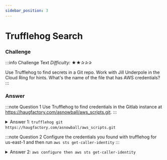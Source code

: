 ```yaml
---
sidebar_position: 3
---
```

# Trufflehog Search

### Challenge
:::info Challenge Text
*Difficulty:* ★★✰✰✰

Use Trufflehog to find secrets in a Git repo. Work with Jill Underpole in the Cloud Ring for hints. What's the name of the file that has AWS credentials?
:::

### Answer

:::note Question 1
Use Trufflehog to find credentials in the Gitlab instance at https://haugfactory.com/asnowball/aws_scripts.git.
:::

<details>
<summary>Answer 1: <code>trufflehog git https://haugfactory.com/asnowball/aws_scripts.git</code></summary>
We get the following results from the trufflehog command:

![results from trufflehog search](./assets/img/cr2-1.png)


We can see three results. Two of them are changes to the README.md file, but the first one seems interesting so we check to see what was added in that commit. note: you can just enter the commit id in the "search GitLab" box to quickly pull up what was changed. 


![results from searching commit id 106d33e1ffd53eea753c1365eafc6588398279b5](./assets/img/cr2-2.png)

We can see ```aws_access_key_id: AKIAAIDAYRANYAHGQOHD``` and ```aws_secret_access_key: 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```.
</details>


:::note Question 2
Configure the credentials you found with trufflehog for us-east-1 and then run ```aws sts get-caller-identity```
:::

<details>
<summary>Answer 2: <code>aws configure then aws sts get-caller-identity</code></summary>

We paste the credentials when prompted

![using aws configure to add the credentials found from the trufflehog search](./assets/img/cr2-3.png)

Then we can run ```aws sts get-caller-identity```

![results of aws sts get-caller-identity](./assets/img/cr2-4.png)

</details>